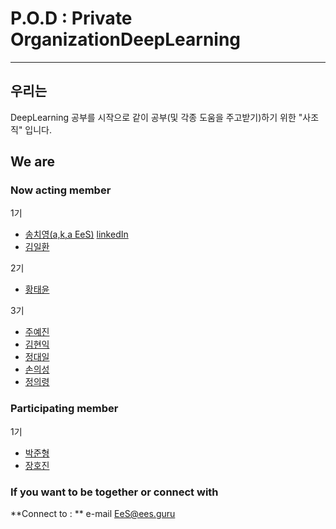# P.O.D : Private OrganizationDeepLearning
----
## 우리는
DeepLearning 공부를 시작으로 같이 공부(및 각종 도움을 주고받기)하기 위한 "사조직" 입니다.


## We are
### Now acting member

1기
* [송치영(a,k,a EeS)](https://github.com/SongChiYoung) [linkedIn](https://www.linkedin.com/in/치영-송-685671153) 
* [김일환](https://github.com/HIDELBERN)

2기
* [황태윤](https://github.com/pulpan92)

3기
* [주예진](https://github.com/R3k0z)
* [김현익](https://github.com/0xc0ffeecafe)
* [정대일](https://github.com/Daeil-Jung)
* [손의성](https://github.com/doctorson11)
* [정의령](https://github.com/Deplim)


### Participating member
1기
* [박준형](https://github.com/dankernel)
* [장호진](https://github.com/hojin-kr)

### If you want to be together or connect with

**Connect to : **  e-mail EeS@ees.guru



